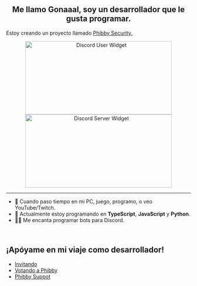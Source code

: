 <div align="center" style="border-radius:15px; overflow:hidden;">
</div>

<h2 align="center">Me llamo Gonaaal, soy un desarrollador que le gusta programar.</h2>  

<p>
  Estoy creando un proyecto llamado
  <a href="https://phibbybot.com">Phibby Security.</a> 
</p>

<div align="center">
  <a href="https://discord.com/users/756936235968364664/">
    <img src="https://discord.c99.nl/widget/theme-1/756936235968364664.png" alt="Discord User Widget" style="width: 400px; height: 200px; object-fit: cover;">
  </a> 
  <a href="https://discord.gg/2v3fuap9FQ">
    <img src="https://discord.com/api/guilds/1289981049979277375/widget.png?style=banner3" alt="Discord Server Widget" style="width: 400px; height: 200px; object-fit: cover;">
  </a>
</div>

***

<ul>
  <li>🔭 Cuando paso tiempo en mi PC, juego, programo, o veo YouTube/Twitch.</li>
  <li>🌱 Actualmente estoy programando en <strong>TypeScript</strong>, <strong>JavaScript</strong> y <strong>Python</strong>.</li>
  <li>👨‍💻 Me encanta programar bots para Discord.</li>
</ul>

<br/>

<h2>¡Apóyame en mi viaje como desarrollador!</h2>
<ul>
  <li><a href="https://discord.com/oauth2/authorize?client_id=1243654191453306922&permissions=8&integration_type=0&scope=bot+applications.commands">Invitando</a>
  <li><a href="https://top.gg/bot/1243654191453306922">Votando a Phibby</a></li>
  <li><a href="https://discord.gg/2v3fuap9FQ">Phibby Suppot</a>
</ul>
